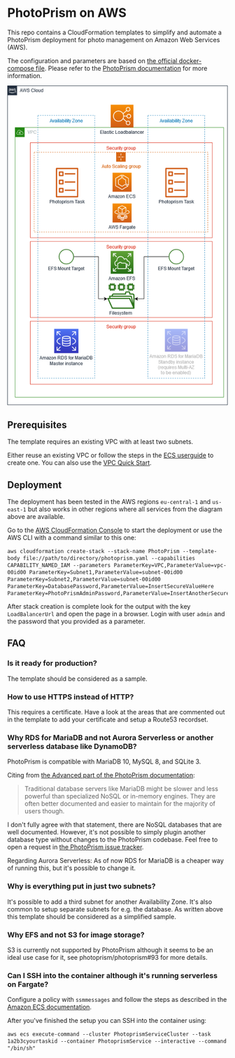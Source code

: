 # PhotoPrism on AWS
This repo contains a CloudFormation templates to simplify and automate a PhotoPrism deployment for photo management on Amazon Web Services (AWS).

The configuration and parameters are based on [the official docker-compose file](https://dl.photoprism.org/docker/docker-compose.yml). Please refer to the [PhotoPrism documentation](https://docs.photoprism.org) for more information.


![Infrastructure diagram](diagram.png)

## Prerequisites
The template requires an existing VPC with at least two subnets. 

Either reuse an existing VPC or follow the steps in the [ECS userguide](https://docs.aws.amazon.com/AmazonECS/latest/userguide/create-public-private-vpc.html) to create one. You can also use the [VPC Quick Start](https://aws.amazon.com/quickstart/architecture/vpc/).

## Deployment
The deployment has been tested in the AWS regions `eu-central-1` and `us-east-1` but also works in other regions where all services from the diagram above are available. 

Go to the [AWS CloudFormation Console](https://console.aws.amazon.com/cloudformation/home?#/stacks/create/template) to start the deployment or use the AWS CLI with a command similar to this one: 

    aws cloudformation create-stack --stack-name PhotoPrism --template-body file://path/to/directory/photoprism.yaml --capabilities CAPABILITY_NAMED_IAM --parameters ParameterKey=VPC,ParameterValue=vpc-00id00 ParameterKey=Subnet1,ParameterValue=subnet-00id00 ParameterKey=Subnet2,ParameterValue=subnet-00id00 ParameterKey=DatabasePassword,ParameterValue=InsertSecureValueHere ParameterKey=PhotoPrismAdminPassword,ParameterValue=InsertAnotherSecureValueHere

After stack creation is complete look for the output with the key `LoadBalancerUrl` and open the page in a browser. Login with user `admin` and the password that you provided as a parameter.

## FAQ

### Is it ready for production?
The template should be considered as a sample.

### How to use HTTPS instead of HTTP?
This requires a certificate. Have a look at the areas that are commented out in the template to add your certificate and setup a Route53 recordset.

### Why RDS for MariaDB and not Aurora Serverless or another serverless database like DynamoDB?
PhotoPrism is compatible with MariaDB 10, MySQL 8, and SQLite 3.

Citing from [the Advanced part of the PhotoPrism documentation](https://docs.photoprism.org/getting-started/advanced/scalability/):
> Traditional database servers like MariaDB might be slower and less powerful than specialized NoSQL or in-memory engines. They are often better documented and easier to maintain for the majority of users though.

I don't fully agree with that statement, there are NoSQL databases that are well documented. However, it's not possible to simply plugin another database type without changes to the PhotoPrism codebase. Feel free to open a request in [the PhotoPrism issue tracker](https://github.com/photoprism/photoprism/issues).

Regarding Aurora Serverless: As of now RDS for MariaDB is a cheaper way of running this, but it's possible to change it.

### Why is everything put in just two subnets?
It's possible to add a third subnet for another Availability Zone. It's also common to setup separate subnets for e.g. the database. 
As written above this template should be considered as a simplified sample.

### Why EFS and not S3 for image storage?
S3 is currently not supported by PhotoPrism although it seems to be an ideal use case for it, see photoprism/photoprism#93 for more details.

### Can I SSH into the container although it's running serverless on Fargate?
Configure a policy with `ssmmessages` and follow the steps as described in the [Amazon ECS documentation](https://docs.aws.amazon.com/AmazonECS/latest/developerguide/ecs-exec.html#ecs-exec-enabling-and-using).

After you've finished the setup you can SSH into the container using:

    aws ecs execute-command --cluster PhotoprismServiceCluster --task 1a2b3cyourtaskid --container PhotoprismService --interactive --command "/bin/sh"